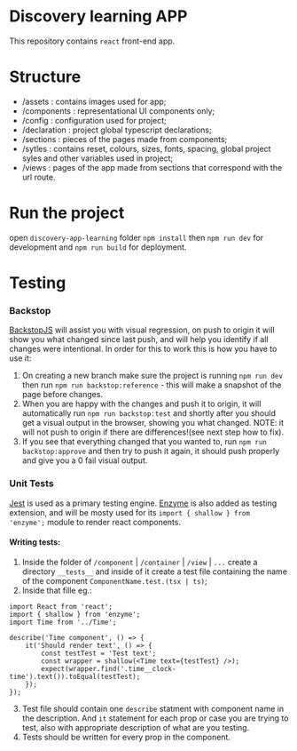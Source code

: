 # Discovery learning APP
This repository contains `react` front-end app.

# Structure
- /assets : contains images used for app;
- /components  : representational UI components only;
- /config :  configuration used for project;
- /declaration : project global typescript declarations;
- /sections : pieces of the pages made from components;
- /sytles : contains reset, colours, sizes, fonts, spacing, global project syles and other variables used in project;
- /views : pages of the app made from sections that correspond with the url route.

# Run the project
open `discovery-app-learning` folder `npm install` then `npm run dev` for development and `npm run build` for deployment.

# Testing
### Backstop
[BackstopJS](https://github.com/garris/BackstopJS) will assist you with visual regression, on push to origin it will show you what changed since last push, and will help you identify if all changes were intentional. In order for this to work this is how you have to use it:
1. On creating a new branch make sure the project is running `npm run dev` then run `npm run backstop:reference` - this will make a snapshot of the page before changes.
2. When you are happy with the changes and push it to origin, it will automatically run `npm run backstop:test` and shortly after you should get a visual output in the browser, showing you what changed. NOTE: it will not push to origin if there are differences!(see next step how to fix).
3. If you see that everything changed that you wanted to, run `npm run backstop:approve` and then try to push it again, it should push properly and give you a 0 fail visual output.

### Unit Tests
[Jest](https://jestjs.io/en/) is used as a primary testing engine. [Enzyme](https://airbnb.io/enzyme/) is also added as testing extension, and will be mosty used for its `import { shallow } from 'enzyme';` module to render react components.

#### Writing tests:
1. Inside the folder of `/component` | `/container` | `/view` | `...` create a directory `__tests__` and inside of it create a test file containing the name of the component `ComponentName.test.(tsx | ts)`;
2. Inside that fille eg.:
```
import React from 'react';
import { shallow } from 'enzyme';
import Time from '../Time';

describe('Time component', () => {
    it('Should render text', () => {
        const testTest = 'Test text';
        const wrapper = shallow(<Time text={testTest} />);
        expect(wrapper.find('.time__clock-time').text()).toEqual(testTest);
    });
});
```
3. Test file should contain one `describe` statment with component name in the description. And `it` statement for each prop or case you are trying to test, also with appropriate description of what are you testing.
4. Tests should be written for every prop in the component.

